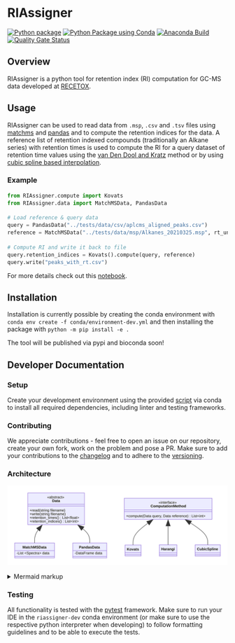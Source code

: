 # RIAssigner
[![Python package](https://github.com/RECETOX/RIAssigner/actions/workflows/python-package.yml/badge.svg)](https://github.com/RECETOX/RIAssigner/actions/workflows/python-package.yml)
[![Python Package using Conda](https://github.com/RECETOX/RIAssigner/actions/workflows/python-package-conda.yml/badge.svg?branch=main)](https://github.com/RECETOX/RIAssigner/actions/workflows/python-package-conda.yml)
[![Anaconda Build](https://github.com/RECETOX/RIAssigner/actions/workflows/anaconda.yml/badge.svg?branch=main)](https://github.com/RECETOX/RIAssigner/actions/workflows/anaconda.yml)
[![Quality Gate Status](https://sonarcloud.io/api/project_badges/measure?project=hechth_RIAssigner&metric=alert_status)](https://sonarcloud.io/dashboard?id=hechth_RIAssigner)
## Overview
RIAssigner is a python tool for retention index (RI) computation for GC-MS data developed at [RECETOX](https://www.recetox.muni.cz/en).

## Usage
RIAssigner can be used to read data from `.msp`, `.csv` and `.tsv` files using [matchms](https://github.com/matchms/matchms) and [pandas](https://pandas.pydata.org/) and to compute the retention indices for the data.
A reference list of retention indexed compounds (traditionally an Alkane series) with retention times is used to compute the RI for a query dataset of retention time values using the [van Den Dool and Kratz](https://doi.org/10.1016/S0021-9673(01)80947-X) method or by using [cubic spline based interpolation](https://doi.org/10.1021/ac50035a026).
### Example
```python
from RIAssigner.compute import Kovats
from RIAssigner.data import MatchMSData, PandasData

# Load reference & query data
query = PandasData("../tests/data/csv/aplcms_aligned_peaks.csv")
reference = MatchMSData("../tests/data/msp/Alkanes_20210325.msp", rt_unit="min")

# Compute RI and write it back to file
query.retention_indices = Kovats().compute(query, reference)
query.write("peaks_with_rt.csv")
```
For more details check out this [notebook](doc/example_usage.ipynb).

## Installation
Installation is currently possible by creating the conda environment with `conda env create -f conda/environment-dev.yml` and then installing the package with `python -m pip install -e .`

The tool will be published via pypi and bioconda soon!
## Developer Documentation
### Setup
Create your development environment using the provided [script](conda/environment-dev.yml) via conda to install all required dependencies, including linter and testing frameworks.

### Contributing
We appreciate contributions - feel free to open an issue on our repository, create your own fork, work on the problem and pose a PR.
Make sure to add your contributions to the [changelog](CHANGELOG.md) and to adhere to the [versioning](https://semver.org/spec/v2.0.0.html).
### Architecture
<!-- generated by mermaid compile action - START -->
![~mermaid diagram 1~](/.resources/README-md-1.svg)
<details>
  <summary>Mermaid markup</summary>

```mermaid
classDiagram
    class MatchMSData{
        -List ~Spectra~ data
    }

    class PandasData {
        -DataFrame data
    }

    Data <|-- MatchMSData
    Data <|-- PandasData

    class Data{
        <<abstract>>
        +read(string filename)
        +write(string filename)
        +retention_times() List~float~
        +retention_indices() List~int~
    }


    class ComputationMethod{
        <<interface>>
        +compute(Data query, Data reference) List~int~

    }

    class Kovats {

    }
    class CubicSpline {

    }

    ComputationMethod <|-- Kovats
    ComputationMethod <|-- CubicSpline

```

</details>
<!-- generated by mermaid compile action - END -->

### Testing
All functionality is tested with the [pytest](https://docs.pytest.org/en/6.2.x/contents.html) framework. Make sure to run your IDE in the `riassigner-dev` conda environment (or make sure to use the respective python interpreter when developing) to follow formatting guidelines and to be able to execute the tests.
